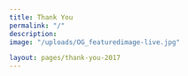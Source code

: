 ```yaml
---
title: Thank You
permalink: "/"
description: 
image: "/uploads/OG_featuredimage-live.jpg"

layout: pages/thank-you-2017
---
```


